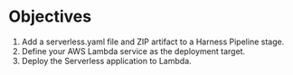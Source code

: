 # Objectives

1. Add a serverless.yaml file and ZIP artifact to a Harness Pipeline stage.
2. Define your AWS Lambda service as the deployment target.
3. Deploy the Serverless application to Lambda.
